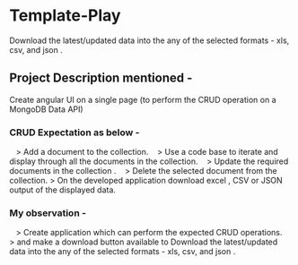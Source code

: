 # Template-Play
Download the latest/updated data into the any of the selected formats - xls, csv, and json .

## Project Description mentioned -
Create angular UI on a single page (to perform the CRUD operation on a MongoDB Data API)

### CRUD Expectation as below - 
    > Add a document to the collection.
    > Use a code base to iterate and display through all the documents in the collection.
    > Update the required documents in the collection .
    > Delete the selected document from the collection.
    > On the developed application download excel , CSV or JSON output of the displayed data.

### My observation -
    > Create application which can perform the expected CRUD operations.
    > and make a download button available to Download the latest/updated data into the any of the selected formats - xls, csv, and json .